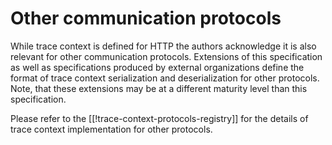 # Other communication protocols

While trace context is defined for HTTP the authors acknowledge it is also relevant for other communication protocols. Extensions of this specification as well as specifications produced by external organizations define the format of trace context serialization and deserialization for other protocols. Note, that these extensions may be at a different maturity level than this specification.

Please refer to the [[!trace-context-protocols-registry]] for the details of trace context implementation for other protocols.
